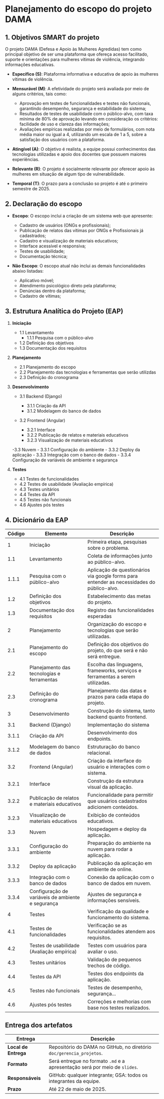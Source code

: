 # Planejamento do escopo do projeto DAMA


## 1. Objetivos SMART do projeto

O projeto DAMA (Defesa e Apoio às Mulheres Agredidas) tem como principal objetivo de ser uma plataforma que ofereça acesso facilitado, suporte e orientações para mulheres vítimas de violência, integrando informações educativas.


- **Específico (S)**: Plataforma informativa e educativa de apoio às mulheres vítimas de violência.


- **Mensurável (M)**: A efetividade do projeto será avaliada por meio de alguns critérios, tais como:
    - Aprovação em testes de funcionalidades e testes não funcionais, garantindo desempenho, segurança e estabilidade do sistema;
    - Resultados de testes de usabilidade com o público-alvo, com taxa mínima de 80% de aprovação levando em consideração os critérios: facilidade de uso e clareza das informações;
    - Avaliações empíricas realizadas por meio de formulários, com nota média maior ou igual a 4, utilizando um escala de 1 a 5, sobre a satisfação dos usuários com a plataforma.

- **Atingível (A)**: O objetivo é realista, a equipe possui conhecimentos das tecnologias utilizadas e apoio dos docentes que possuem maiores experiências.


- **Relevante (R)**: O projeto é socialmente relevante por oferecer apoio às mulheres em situação de algum tipo de vulnerabilidade.


- **Temporal (T)**: O prazo para a conclusão so projeto é até o primeiro semestre de 2025.


## 2. Declaração do escopo
- **Escopo**: O escopo inclui a criação de um sistema web que apresente:
    - Cadastro de usuários (ONGs e profissionais);
    - Publicação de relatos das vítimas por ONGs e Profissionais já cadastrados;
    - Cadastro e visualização de materiais educativos;
    - Interface acessível e responsiva;
    - Testes de usabilidade;
    - Documentação técnica;


- **Não Escopo**: O escopo atual não inclui as demais funcionalidades abaixo listadas:
    - Aplicativo móvel;
    - Atendimento psicológico direto pela plataforma;
    - Denúncias dentro da plataforma;
    - Cadastro de vítimas;


## 3. Estrutura Analítica do Projeto (EAP)


1. **Iniciação**
    - 1.1 Levantamento
        - 1.1.1 Pesquisa com o público-alvo
    - 1.2 Definição dos objetivos
    - 1.3 Documentação dos requisitos


2. **Planejamento**
    - 2.1 Planejamento do escopo
    - 2.2 Planejamento das tecnologias e ferramentas que serão utilizdas
    - 2.3 Definição do  cronograma


3. **Desenvolvimento**
    - 3.1 Backend (Django)
        - 3.1.1 Criação da API
        - 3.1.2 Modelagem do banco de dados

    - 3.2 Frontend (Angular)
        - 3.2.1 Interface
        - 3.2.2 Publicação de relatos e materiais educativos
        - 3.2.3 Visualização de materiais educativos

    -3.3 Nuvem
        - 3.3.1 Configuração do ambiente
        - 3.3.2 Deploy da aplicação
        - 3.3.3 Integração com o banco de dados
        - 3.3.4 Configuração de variáveis de ambiente e segurança

4. **Testes**
    - 4.1 Testes de funcionalidades
    - 4.2 Testes de usabilidade (Avaliação empírica)
    - 4.3 Testes unitários
    - 4.4 Testes da API
    - 4.5 Testes não funcionais
    - 4.6 Ajustes pós testes 

## 4. Dicionário da EAP

| Código   | Elemento                             | Descrição                                                                 |
|----------|--------------------------------------|---------------------------------------------------------------------------|
| 1        | Iniciação                            | Primeira etapa, pesquisas sobre o problema. |
| 1.1      | Levantamento                         | Coleta de informações junto ao público-alvo.                  |
| 1.1.1    | Pesquisa com o público-alvo          | Aplicação de questionários via google forms para entender as necessidades do público-alvo. |
| 1.2      | Definição dos objetivos              | Estabelecimento das metas do projeto. |
| 1.3      | Documentação dos requisitos          | Registro das funcionalidades esperadas  |
| 2        | Planejamento                         | Organização do escopo e tecnologias que serão utilizadas.               |
| 2.1      | Planejamento do escopo               | Definição dos objetivos do projeto, do que será e não será entregue.                     |
| 2.2      | Planejamento das tecnologias e ferramentas | Escolha das linguagens, frameworks, serviços e ferramentas a serem utilizadas. |
| 2.3      | Definição do cronograma              | Planejamento das datas e prazos para cada etapa do projeto.               |
| 3        | Desenvolvimento                      | Construção do sistema, tanto backend quanto frontend.                     |
| 3.1      | Backend (Django)                     | Implementação do sistema                  |
| 3.1.1    | Criação da API                       | Desenvolvimento dos endpoints.            |
| 3.1.2    | Modelagem do banco de dados          | Estruturação do banco relacional.  |
| 3.2      | Frontend (Angular)                   | Criação da interface do usuário e interações com o sistema.               |
| 3.2.1    | Interface                            | Construção da estrutura visual da aplicação.                  |
| 3.2.2    | Publicação de relatos e materiais educativos | Funcionalidade para permitir que usuários cadastrados adicionem conteúdos.     |
| 3.2.3    | Visualização de materiais educativos | Exibição de conteúdos educativos.     |
| 3.3      | Nuvem                                | Hospedagem e deploy da aplicação.          |
| 3.3.1    | Configuração do ambiente             | Preparação do ambiente na nuvem para rodar a aplicação.                   |
| 3.3.2    | Deploy da aplicação                  | Publicação da aplicação em ambiente de online.                          |
| 3.3.3    | Integração com o banco de dados      | Conexão da aplicação com o banco de dados em nuvem.                       |
| 3.3.4    | Configuração de variáveis de ambiente e segurança | Ajustes de segurança e informações sensíveis.                  |
| 4        | Testes                               | Verificação da qualidade e funcionamento do sistema.                      |
| 4.1      | Testes de funcionalidades            | Verificação se as funcionalidades atendem aos requisitos.                 |
| 4.2      | Testes de usabilidade (Avaliação empírica) | Testes com usuários para avaliar o uso.                  |
| 4.3      | Testes unitários                     | Validação de pequenos trechos de código.                     |
| 4.4      | Testes da API                        | Testes dos endpoints da aplicação.                               |
| 4.5      | Testes não funcionais                | Testes de desempenho, segurança...
| 4.6      | Ajustes pós testes                   | Correções e melhorias com base nos testes realizados.                     |


## Entrega dos artefatos

| Entrega                    | Descrição                                                                 |
|--------------------------|---------------------------------------------------------------------------|
| **Local de Entrega**     | Repositório do DAMA no GitHub, no diretório `doc/gerencia_projetos`.           |
| **Formato**              | Será entregue no formato `.md` e a apresentação será por meio de `slides`.                  |
| **Responsáveis**         | GitHub: qualquer integrante; GSA: todos os integrantes da equipe.         |
| **Prazo**                | Até 22 de maio de 2025.     |

